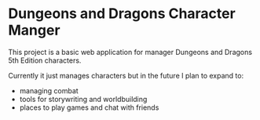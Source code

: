 # Dungeons and Dragons Character Manger

This project is a basic web application for manager Dungeons and Dragons 5th Edition characters.

Currently it just manages characters but in the future I plan to expand to: 
- managing combat
- tools for storywriting and worldbuilding
- places to play games and chat with friends
